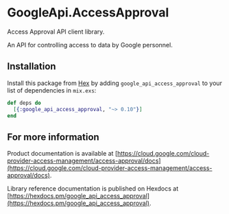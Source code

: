 # GoogleApi.AccessApproval

Access Approval API client library.

An API for controlling access to data by Google personnel.

## Installation

Install this package from [Hex](https://hex.pm) by adding
`google_api_access_approval` to your list of dependencies in `mix.exs`:

```elixir
def deps do
  [{:google_api_access_approval, "~> 0.10"}]
end
```

## For more information

Product documentation is available at [https://cloud.google.com/cloud-provider-access-management/access-approval/docs](https://cloud.google.com/cloud-provider-access-management/access-approval/docs).

Library reference documentation is published on Hexdocs at
[https://hexdocs.pm/google_api_access_approval](https://hexdocs.pm/google_api_access_approval).
